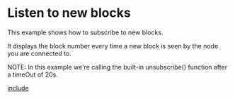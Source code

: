 # Listen to new blocks

This example shows how to subscribe to new blocks.

It displays the block number every time a new block is seen by the node you are connected to.

NOTE: In this example we're calling the built-in unsubscribe() function after a timeOut of 20s.

[include](index.js)
